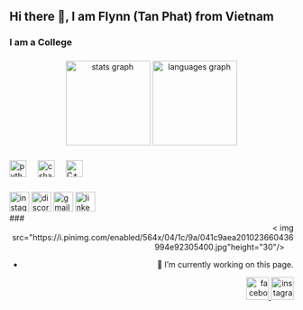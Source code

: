 ## Hi there 👋, I am Flynn (Tan Phat) from Vietnam
### I am a College
###
<div align="center">
  <img src="https://github-readme-stats.vercel.app/api?username=maurodesouza&hide_title=false&hide_rank=false&show_icons=true&include_all_commits=true&count_private=true&disable_animations=false&theme=dracula&locale=en&hide_border=false" height="150" alt="stats graph"  />
  <img src="https://github-readme-stats.vercel.app/api/top-langs?username=maurodesouza&locale=en&hide_title=false&layout=compact&card_width=320&langs_count=5&theme=dracula&hide_border=false" height="150" alt="languages graph"  />
</div>

###

<div align="left">
  <img src="https://cdn.jsdelivr.net/gh/devicons/devicon/icons/python/python-original.svg" height="30" alt="python logo"  />
  <img width="12" />
  <img src="https://cdn.jsdelivr.net/gh/devicons/devicon/icons/csharp/csharp-original.svg" height="30" alt="csharp logo"  />
  <img width="12"/>
 <img src="https://cdn.jsdelivr.net/gh/devicons/devicon/icons/cplusplus/cplusplus-original.svg" height="30" alt="C++ logo"/>
</div>

###

###
<div align="left">
  <img src="https://img.shields.io/static/v1?message=Instagram&logo=instagram&label=&color=E4405F&logoColor=white&labelColor=&style=for-the-badge" height="35" alt="instagram logo"  />
  <img src="https://img.shields.io/static/v1?message=Discord&logo=discord&label=&color=7289DA&logoColor=white&labelColor=&style=for-the-badge" height="35" alt="discord logo"  />
  <img src="https://img.shields.io/static/v1?message=Gmail&logo=gmail&label=&color=D14836&logoColor=white&labelColor=&style=for-the-badge" height="35" alt="gmail logo"  />
  <img src="https://img.shields.io/static/v1?message=LinkedIn&logo=linkedin&label=&color=0077B5&logoColor=white&labelColor=&style=for-the-badge" height="35" alt="linkedin logo"  />
</div>
###
<div align="right">
  < img src="https://i.pinimg.com/enabled/564x/04/1c/9a/041c9aea201023660436994e92305400.jpg"height="30"/>
  <img width="12"/>




- 🔭 I’m currently working on this page. 

<a href="https://www.facebook.com/tf4st.flynn">
    <img src="https://cdn.jsdelivr.net/npm/simple-icons@3.0.1/icons/facebook.svg" alt="facebook" height="40" style="fill: #006BFF;">
</a>
<a href="https://www.instagram.com/1th_f4st/">
    <img src="https://cdn.jsdelivr.net/npm/simple-icons@3.0.1/icons/instagram.svg" alt="instagram" height="40" style="fill: #E4405F;">
</a>

